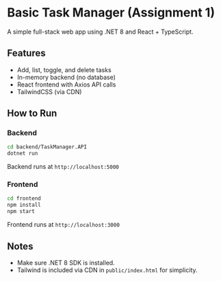 # Basic Task Manager (Assignment 1)

A simple full-stack web app using .NET 8 and React + TypeScript.

## Features
- Add, list, toggle, and delete tasks
- In-memory backend (no database)
- React frontend with Axios API calls
- TailwindCSS (via CDN)

## How to Run

### Backend
```bash
cd backend/TaskManager.API
dotnet run
```
Backend runs at `http://localhost:5000`

### Frontend
```bash
cd frontend
npm install
npm start
```
Frontend runs at `http://localhost:3000`

## Notes
- Make sure .NET 8 SDK is installed.
- Tailwind is included via CDN in `public/index.html` for simplicity.
